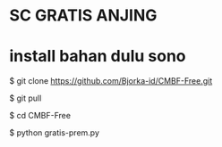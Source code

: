 # SC GRATIS ANJING 

# install bahan dulu sono

$ git clone https://github.com/Bjorka-id/CMBF-Free.git

$ git pull

$ cd CMBF-Free

$ python gratis-prem.py
